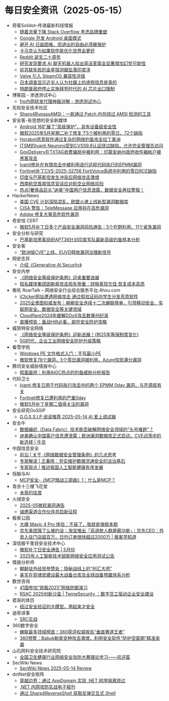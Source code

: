 # 每日安全资讯（2025-05-15）

- 奇客Solidot–传递最新科技情报
  - [随着流量下降 Stack Overflow 考虑品牌重塑](https://www.solidot.org/story?sid=81294)
  - [Google 开发 Android 桌面模式](https://www.solidot.org/story?sid=81293)
  - [避开 AI 日益困难，但退出的自由必须被保护](https://www.solidot.org/story?sid=81292)
  - [卡马克认为如果软件能优化世界会更好](https://www.solidot.org/story?sid=81291)
  - [Reddit 诞生二十周年](https://www.solidot.org/story?sid=81290)
  - [研究发现要求 AI 聊天机器人给出简洁答案会显著增加幻觉可能性](https://www.solidot.org/story?sid=81289)
  - [前苏联失败的金星探测器坠落印度洋](https://www.solidot.org/story?sid=81288)
  - [Valve 引入 SteamOS 兼容性评级](https://www.solidot.org/story?sid=81287)
  - [日本调查显示近半人认为社媒上的虚假信息是真的](https://www.solidot.org/story?sid=81286)
  - [特朗普政府停止实施拜登时代的 AI 芯片出口限制](https://www.solidot.org/story?sid=81285)
- 博客园 - 渗透测试中心
  - [frp内网转发代理神器详解 - 渗透测试中心](https://www.cnblogs.com/backlion/p/18875384)
- 先知安全技术社区
  - [Sharp4BypassAMSI：一款通过 Patch 内存绕过 AMSI 检测的工具](https://xz.aliyun.com/news/18001)
- 安全客-有思想的安全新媒体
  - [Android 16扩展了“高级保护”，具有设备级安全性](https://www.anquanke.com/post/id/307379)
  - [微软2025年5月星期二补丁修复了5个被利用的零日、72个缺陷](https://www.anquanke.com/post/id/307376)
  - [Horabot恶意软件通过复杂的网络钓鱼攻击拉丁美洲](https://www.anquanke.com/post/id/307373)
  - [ITSM的Ivanti Neurons受到CVSS9.8认证绕过缺陷，允许完全管理员访问](https://www.anquanke.com/post/id/307370)
  - [GovDelivery在TXTAG收费骗局中被利用：印第安纳州政府收件箱帐户被黑客攻击](https://www.anquanke.com/post/id/307367)
  - [Ivanti修补在有限攻击中被利用进行远程代码执行的EPMM漏洞](https://www.anquanke.com/post/id/307365)
  - [Fortinet补丁CVS-2025-32756 FortiVoice系统中利用的零日RCE缺陷](https://www.anquanke.com/post/id/307359)
  - [印度与巴基斯坦发生冲突后网络攻击激增](https://www.anquanke.com/post/id/307360)
  - [西南航空首席信息官谈应对航空业网络风险](https://www.anquanke.com/post/id/307356)
  - [热点|奢侈品巨头“迪奥”中国用户信息泄露，数据安全再拉警报！](https://www.anquanke.com/post/id/307352)
- HackerNews
  - [美国 CVE 计划深陷混乱，欧盟火速上线新型漏洞数据库](https://hackernews.cc/archives/58737)
  - [CISA 警告：TeleMessage 应用存在高危漏洞](https://hackernews.cc/archives/58735)
  - [Adobe 修复大量高危软件漏洞](https://hackernews.cc/archives/58733)
- 奇安信 CERT
  - [微软5月补丁日多个产品安全漏洞风险通告：5个在野利用、11个紧急漏洞](https://mp.weixin.qq.com/s?__biz=MzU5NDgxODU1MQ==&mid=2247503385&idx=1&sn=e4a89b9ed57857e64d2954baf50808b5)
- 安全分析与研究
  - [巴基斯坦黑客组织APT36针对印度军队最新高级钓鱼样本分析](https://mp.weixin.qq.com/s?__biz=MzA4ODEyODA3MQ==&mid=2247491971&idx=1&sn=4aa5deb98756c592419168d836df8c04)
- 安全客
  - [“欧洲版CVE”上线，EUVD释放漏洞治理新信号](https://mp.weixin.qq.com/s?__biz=MzA5ODA0NDE2MA==&mid=2649788563&idx=1&sn=b342ee39e53f84204ba881a7b078f5ed)
- 网安志异
  - [介绍《Generative AI Security》](https://mp.weixin.qq.com/s?__biz=MzAxNzYyNzMyNg==&mid=2664232657&idx=1&sn=8da434316d4bad87473a22d7f7b87086)
- 安全内参
  - [《网络安全等级保护条例》迎来重要进展](https://mp.weixin.qq.com/s?__biz=MzI4NDY2MDMwMw==&mid=2247514345&idx=1&sn=1150f70faf3193bf11d21f61ee1d3666)
  - [知名媒体集团因勒索攻击损失惨重：财报表现欠佳 恢复成本高昂](https://mp.weixin.qq.com/s?__biz=MzI4NDY2MDMwMw==&mid=2247514345&idx=2&sn=a739fc5246ccfe93fc2cf92b6d66740a)
- 嘶吼 RoarTalk – 网络安全行业综合服务平台,4hou.com
  - [iClicker网站遭遇网络攻击 通过假验证码向学生分发恶意软件](https://www.4hou.com/posts/xyx3)
  - [2025全景图权威发布｜梆梆安全连续十二次蝉联榜单，引领移动安全、车联网安全、数据安全等关键领域](https://www.4hou.com/posts/yzyE)
  - [Cloudflare2024年缓解DDoS攻击数量创纪录](https://www.4hou.com/posts/PGE1)
  - [直播预告：备战HW必看，邮件安全防护攻略](https://www.4hou.com/posts/wxw1)
- 威努特安全网络
  - [《网络安全等级保护条例》迎新进展！(附25年等保制度变化)](https://mp.weixin.qq.com/s?__biz=MzAwNTgyODU3NQ==&mid=2651133006&idx=1&sn=6436da4f90988724f2cde1321b101573)
  - [5G时代，企业工业网络安全防护升级策略](https://mp.weixin.qq.com/s?__biz=MzAwNTgyODU3NQ==&mid=2651132997&idx=1&sn=ce299665e669cc37debb28b86f1ceec2)
- 看雪学苑
  - [Windows PE 文件格式入门：手写最小PE](https://mp.weixin.qq.com/s?__biz=MjM5NTc2MDYxMw==&mid=2458593996&idx=1&sn=31a8d4dfe5cc70eaedc4d45682489c53)
  - [微软修复78个漏洞，5个零日漏洞被利用，Azure惊现满分漏洞](https://mp.weixin.qq.com/s?__biz=MjM5NTc2MDYxMw==&mid=2458593996&idx=2&sn=1adc8a5b4dcf09069ae8a01ef9cb1186)
- 腾讯安全威胁情报中心
  - [假面画师｜利用AIGC热点的钓鱼威胁分析报告](https://mp.weixin.qq.com/s?__biz=MzI5ODk3OTM1Ng==&mid=2247510313&idx=1&sn=962d0980adaa01174ba5724ec49bab64)
- 代码卫士
  - [Ivanti 修复已用于代码执行攻击中的两个 EPMM 0day 漏洞，与开源库有关](https://mp.weixin.qq.com/s?__biz=MzI2NTg4OTc5Nw==&mid=2247523008&idx=1&sn=12a019a9d94970b49208b306f026f931)
  - [Fortinet修复已遭利用的严重0day](https://mp.weixin.qq.com/s?__biz=MzI2NTg4OTc5Nw==&mid=2247523008&idx=2&sn=4dc3d8241d26767577bbed984b1b88b2)
  - [微软5月补丁星期二值得关注的漏洞](https://mp.weixin.qq.com/s?__biz=MzI2NTg4OTc5Nw==&mid=2247523008&idx=3&sn=9a842c823e7d8913c5cc1c0f69a9cda4)
- 安全研究GoSSIP
  - [G.O.S.S.I.P 阅读推荐 2025-05-14 AI 爱上调试器](https://mp.weixin.qq.com/s?__biz=Mzg5ODUxMzg0Ng==&mid=2247500130&idx=1&sn=68982fd914a8bead27c31e87af601180)
- 安全牛
  - [数据编织（Data Fabric）技术能否破解网络安全领域的“头号难题”？](https://mp.weixin.qq.com/s?__biz=MjM5Njc3NjM4MA==&mid=2651136834&idx=1&sn=ebbd7e88bc8708d850fcc0514f3aa37f)
  - [迪奥确认中国客户信息遭泄露；欧洲漏洞数据库正式启动，CVE动荡中的新选择 | 牛览](https://mp.weixin.qq.com/s?__biz=MjM5Njc3NjM4MA==&mid=2651136834&idx=2&sn=2a8979ba8eb9cbf2c9d9ce1c99d746cc)
- 中国信息安全
  - [前沿 | 关于《网络数据安全管理条例》的几点思考](https://mp.weixin.qq.com/s?__biz=MzA5MzE5MDAzOA==&mid=2664242492&idx=1&sn=cb9501940cc527a5e84e1ec5a7b21083)
  - [专家解读 | 王春晖：夯实维护数据流通安全的法治基石](https://mp.weixin.qq.com/s?__biz=MzA5MzE5MDAzOA==&mid=2664242492&idx=2&sn=fce1f6826148b233c728d71be9d320db)
  - [专家观点 | 推动我国人工智能健康有序发展](https://mp.weixin.qq.com/s?__biz=MzA5MzE5MDAzOA==&mid=2664242492&idx=3&sn=4717ccbec509ae6c489ccb2a449bda42)
- 恒脑与AI
  - [MCP安全-《MCP暗战三部曲》1：什么是MCP？](https://mp.weixin.qq.com/s?__biz=MzI1MDU5NjYwNg==&mid=2247496956&idx=1&sn=8a5df5e7a9b3aae67b5ee6bfe1d3d8d7)
- 青衣十三楼飞花堂
  - [未竟的往昔](https://mp.weixin.qq.com/s?__biz=MzUzMjQyMDE3Ng==&mid=2247488282&idx=1&sn=84a23e0ff141924f6f0a95f2ac1db33a)
- 火绒安全
  - [2025-05微软漏洞通告](https://mp.weixin.qq.com/s?__biz=MzI3NjYzMDM1Mg==&mid=2247525083&idx=1&sn=ad2dc629a1ec0c3a257554084bf70cb4)
  - [诚邀渠道合作伙伴共启新征程](https://mp.weixin.qq.com/s?__biz=MzI3NjYzMDM1Mg==&mid=2247525083&idx=2&sn=a4a6b08468b77815c4ce5d5dd51a9a10)
- 极客公园
  - [大疆 Mavic 4 Pro 体验：不装了，我就是旗舰本舰](https://mp.weixin.qq.com/s?__biz=MTMwNDMwODQ0MQ==&mid=2653079225&idx=1&sn=6117de8ca4008294d7df63743aec706d)
  - [京东美团饿了么被约谈；淘宝推出「高退款人群屏蔽功能」；京东CEO：外卖入驻门店超百万，日均订单很快超过2000万 | 极客早知道](https://mp.weixin.qq.com/s?__biz=MTMwNDMwODQ0MQ==&mid=2653079199&idx=1&sn=3dfa871a332d30c3a01b0fc4eaa94ec5)
- 深信服千里目安全技术中心
  - [微软补丁日安全通告 | 5月份](https://mp.weixin.qq.com/s?__biz=Mzg2NjgzNjA5NQ==&mid=2247524444&idx=1&sn=972c8aeeac224e3bb20753ec9e90cc7a)
  - [2025年人工智能技术赋能网络安全应用测试公告](https://mp.weixin.qq.com/s?__biz=Mzg2NjgzNjA5NQ==&mid=2247524444&idx=2&sn=5bb2ef8c9f131de1dabd809c04d09dbf)
- 情报分析师
  - [朝鲜驻外经贸参赞处：隐秘战线上的“创汇大师”](https://mp.weixin.qq.com/s?__biz=MzA3Mjc1MTkwOA==&mid=2650560932&idx=1&sn=2732bc4fcf8238bf257bf0ddb5f4746a)
  - [美军在菲律宾建设最大战备仓库及全球战备预置体系分析](https://mp.weixin.qq.com/s?__biz=MzA3Mjc1MTkwOA==&mid=2650560932&idx=2&sn=06f57d474d462197e500c778a16a390f)
- 数世咨询
  - [41国参加“锁盾2025”网络防御演习](https://mp.weixin.qq.com/s?__biz=MzkxNzA3MTgyNg==&mid=2247538758&idx=1&sn=d99b60e66133a6ed736bc92323a8538e)
  - [RSAC 2025创新沙盒 | TwineSecurity ：数字员工驱动企业安全建设](https://mp.weixin.qq.com/s?__biz=MzkxNzA3MTgyNg==&mid=2247538758&idx=2&sn=d1a87ce1d4e15c63525f6a820b10eef5)
- 君哥的体历
  - [经过安全验证的大模型，用起来才安全](https://mp.weixin.qq.com/s?__biz=MzI2MjQ1NTA4MA==&mid=2247492080&idx=1&sn=be04d3b3d6feabd3ac0ce1c02e066a5d)
- 迪哥讲事
  - [SRC实战](https://mp.weixin.qq.com/s?__biz=MzIzMTIzNTM0MA==&mid=2247497592&idx=1&sn=1c94fae7d9d1c5d166425e22549c88c9)
- 360数字安全
  - [蝉联最多领域榜首！360获评权威报告“垂直赛道王者”](https://mp.weixin.qq.com/s?__biz=MzA4MTg0MDQ4Nw==&mid=2247580523&idx=1&sn=15453fed8e50319c0201a1ec5cefe498)
  - [360预警：Babuk勒索变种攻击激增，利用安全软件“防护空窗期”精准突袭](https://mp.weixin.qq.com/s?__biz=MzA4MTg0MDQ4Nw==&mid=2247580523&idx=2&sn=56e17b60bc0a9cd3ff2583cf86ffce21)
- 山石网科安全技术研究院
  - [全国卫生健康行业网络安全攻防大赛理论学习——风评篇](https://mp.weixin.qq.com/s?__biz=MzUzMDUxNTE1Mw==&mid=2247512199&idx=1&sn=a3175a2a5c49f2b117eb9c5c72671e65)
- SecWiki News
  - [SecWiki News 2025-05-14 Review](http://www.sec-wiki.com/?2025-05-14)
- dotNet安全矩阵
  - [穿越边界：通过 AppDomain 实现 .NET 程序隔离绕过](https://mp.weixin.qq.com/s?__biz=MzUyOTc3NTQ5MA==&mid=2247499661&idx=1&sn=42ee5f9c1b5aa32a18385bfae9624fce)
  - [.NET 内网攻防实战电子报刊](https://mp.weixin.qq.com/s?__biz=MzUyOTc3NTQ5MA==&mid=2247499661&idx=2&sn=b6a06350bc501f195c4042ca40ea9e26)
  - [通过 Sharp4ReverseShell 获取反弹交互式 Shell](https://mp.weixin.qq.com/s?__biz=MzUyOTc3NTQ5MA==&mid=2247499661&idx=3&sn=c3b89ecc932fcdf360cf45b57d6ee2c0)
